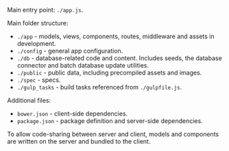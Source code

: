 Main entry point: ``./app.js``.

Main folder structure:
* ``./app`` - models, views, components, routes, middleware and assets in development.
* ``./config`` - general app configuration.
* ``./db`` - database-related code and content. Includes seeds, the database connector and batch database update utilities.
* ``./public`` - public data, including precompiled assets and images.
* ``./spec`` - specs.
* ``./gulp_tasks`` - build tasks referenced from ``./gulpfile.js``.

Additional files:
* ``bower.json`` - client-side dependencies.
* ``package.json`` - package definition and server-side dependencies.

To allow code-sharing between server and client, models and components are written on the server and bundled to the client.